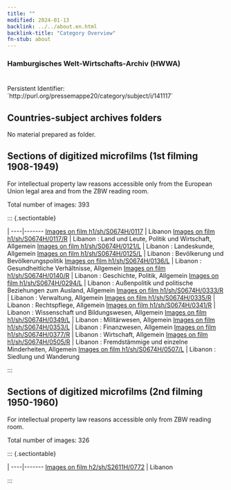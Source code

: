 ```yaml
---
title: ""
modified: 2024-01-13
backlink: ../../about.en.html
backlink-title: "Category Overview"
fn-stub: about
---
```


### Hamburgisches Welt-Wirtschafts-Archiv (HWWA)

# 

<div class="hint">Persistent Identifier: `http://purl.org/pressemappe20/category/subject/i/141117`</div>







## Countries-subject archives folders





No material prepared as folder.



<a id="filmsections" />

## Sections of digitized microfilms (1st filming 1908-1949)

<p>For intellectual property law reasons accessible only from the European Union legal area and from the ZBW reading room.</p>



<p>Total number of images: 393</p>




::: {.sectiontable}

 | 
----|-------
<a class="btn" href="https://pm20.zbw.eu/film/h1/sh/S0674H/0117" rel="nofollow">Images on film h1/sh/S0674H/0117</a> | Libanon
<a class="btn" href="https://pm20.zbw.eu/film/h1/sh/S0674H/0117/R" rel="nofollow">Images on film h1/sh/S0674H/0117/R</a> | Libanon : Land und Leute, Politik und Wirtschaft, Allgemein
<a class="btn" href="https://pm20.zbw.eu/film/h1/sh/S0674H/0121/L" rel="nofollow">Images on film h1/sh/S0674H/0121/L</a> | Libanon : Landeskunde, Allgemein
<a class="btn" href="https://pm20.zbw.eu/film/h1/sh/S0674H/0125/L" rel="nofollow">Images on film h1/sh/S0674H/0125/L</a> | Libanon : Bevölkerung und Bevölkerungspolitik
<a class="btn" href="https://pm20.zbw.eu/film/h1/sh/S0674H/0136/L" rel="nofollow">Images on film h1/sh/S0674H/0136/L</a> | Libanon : Gesundheitliche Verhältnisse, Allgemein
<a class="btn" href="https://pm20.zbw.eu/film/h1/sh/S0674H/0140/R" rel="nofollow">Images on film h1/sh/S0674H/0140/R</a> | Libanon : Geschichte, Politik, Allgemein
<a class="btn" href="https://pm20.zbw.eu/film/h1/sh/S0674H/0294/L" rel="nofollow">Images on film h1/sh/S0674H/0294/L</a> | Libanon : Außenpolitik und politische Beziehungen zum Ausland, Allgemein
<a class="btn" href="https://pm20.zbw.eu/film/h1/sh/S0674H/0333/R" rel="nofollow">Images on film h1/sh/S0674H/0333/R</a> | Libanon : Verwaltung, Allgemein
<a class="btn" href="https://pm20.zbw.eu/film/h1/sh/S0674H/0335/R" rel="nofollow">Images on film h1/sh/S0674H/0335/R</a> | Libanon : Rechtspflege, Allgemein
<a class="btn" href="https://pm20.zbw.eu/film/h1/sh/S0674H/0341/R" rel="nofollow">Images on film h1/sh/S0674H/0341/R</a> | Libanon : Wissenschaft und Bildungswesen, Allgemein
<a class="btn" href="https://pm20.zbw.eu/film/h1/sh/S0674H/0349/L" rel="nofollow">Images on film h1/sh/S0674H/0349/L</a> | Libanon : Militärwesen, Allgemein
<a class="btn" href="https://pm20.zbw.eu/film/h1/sh/S0674H/0353/L" rel="nofollow">Images on film h1/sh/S0674H/0353/L</a> | Libanon : Finanzwesen, Allgemein
<a class="btn" href="https://pm20.zbw.eu/film/h1/sh/S0674H/0377/R" rel="nofollow">Images on film h1/sh/S0674H/0377/R</a> | Libanon : Wirtschaft, Allgemein
<a class="btn" href="https://pm20.zbw.eu/film/h1/sh/S0674H/0505/R" rel="nofollow">Images on film h1/sh/S0674H/0505/R</a> | Libanon : Fremdstämmige und einzelne Minderheiten, Allgemein
<a class="btn" href="https://pm20.zbw.eu/film/h1/sh/S0674H/0507/L" rel="nofollow">Images on film h1/sh/S0674H/0507/L</a> | Libanon : Siedlung und Wanderung


:::




## Sections of digitized microfilms (2nd filming 1950-1960)

<p>For intellectual property law reasons accessible only from ZBW reading room.</p>



<p>Total number of images: 326</p>




::: {.sectiontable}

 | 
----|-------
<a class="btn" href="https://pm20.zbw.eu/film/h2/sh/S2611H/0772" rel="nofollow">Images on film h2/sh/S2611H/0772</a> | Libanon


:::
















